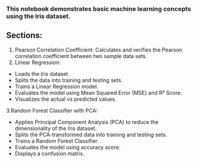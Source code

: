 
### This notebook demonstrates basic machine learning concepts using the Iris dataset.

## Sections:
1. Pearson Correlation Coefficient: Calculates and verifies the Pearson correlation coefficient between two sample data sets.
2. Linear Regression:
* Loads the Iris dataset.
* Splits the data into training and testing sets.
* Trains a Linear Regression model.
* Evaluates the model using Mean Squared Error (MSE) and R² Score.
* Visualizes the actual vs predicted values.
    
3.Random Forest Classifier with PCA:
* Applies Principal Component Analysis (PCA) to reduce the dimensionality of the Iris dataset.
* Splits the PCA-transformed data into training and testing sets.
* Trains a Random Forest Classifier.
* Evaluates the model using accuracy score.
* Displays a confusion matrix.
